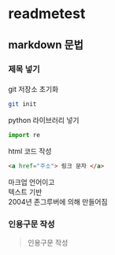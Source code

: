 # readmetest

## markdown 문법
### 제목 넣기
####
git 저장소 초기화
```bash
git init
```
python 라이브러리 넣기
```py
import re
```

html 코드 작성
```html
<a href="주소"> 링크 문자 </a>
```

마크업 언어이고  
텍스트 기반  
2004년 존그루버에 의해 만들어짐  

### 인용구문 작성
> 인용구문 작성